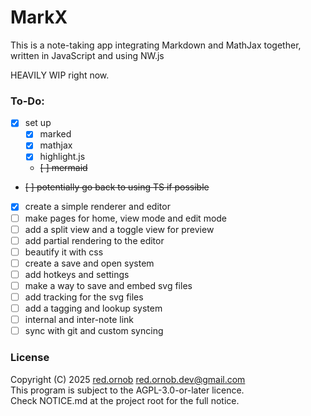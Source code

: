 # MarkX
This is a note-taking app integrating Markdown and MathJax together, written in JavaScript and using NW.js

HEAVILY WIP right now.

### __To-Do:__
- [x] set up
  - [x] marked 
  - [x] mathjax
  - [x] highlight.js
  - ~~[ ] mermaid~~
- ~~[ ] potentially go back to using TS if possible~~
- [x] create a simple renderer and editor
- [ ] make pages for home, view mode and edit mode
- [ ] add a split view and a toggle view for preview
- [ ] add partial rendering to the editor
- [ ] beautify it with css
- [ ] create a save and open system
- [ ] add hotkeys and settings
- [ ] make a way to save and embed svg files
- [ ] add tracking for the svg files
- [ ] add a tagging and lookup system
- [ ] internal and inter-note link
- [ ] sync with git and custom syncing

### License
Copyright (C) 2025 [red.ornob](https://github.com/red-ornob) [<red.ornob.dev@gmail.com>](mailto:red.ornob.dev@gmail.com)\
This program is subject to the AGPL-3.0-or-later licence.\
Check NOTICE.md at the project root for the full notice.

